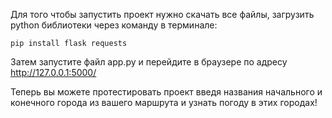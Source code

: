 Для того чтобы запустить проект нужно скачать все файлы, загрузить python библиотеки через команду в терминале:
```
pip install flask requests
```
Затем запустите файл app.py и перейдите в браузере по адресу http://127.0.0.1:5000/

Теперь вы можете протестировать проект введя названия начального и конечного города из вашего маршрута и узнать погоду в этих городах!
